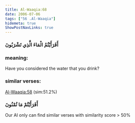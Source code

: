 ```yaml
---
title: Al-Waaqia:68
date: 2006-07-06
tags: ["56 .Al-Waaqia"]
hidemeta: true 
ShowPostNavLinks: true 
---
```

### أَفَرَأَيْتُمُ الْمَاءَ الَّذِي تَشْرَبُونَ
### meaning: 
Have you considered the water that you drink?
### similar verses: 

[Al-Waaqia:58](/56/58) (sim:51.2%)

### أَفَرَأَيْتُمْ مَا تُمْنُونَ

Our AI only can find similar verses with similarity score > 50% 



